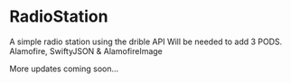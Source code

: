 # RadioStation
A simple radio station using the drible API
Will be needed to add 3 PODS. Alamofire, SwiftyJSON & AlamofireImage

More updates coming soon...
